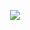 

<p align="center"> <img src="https://cdn.pixabay.com/photo/2021/05/15/10/59/lion-6255523_640.jpg" />

</a>




